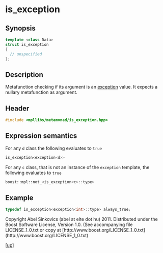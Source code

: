 # is_exception

## Synopsis

```cpp
template <class Data>
struct is_exception
{
  // unspecified
};
```

## Description

Metafunction checking if its argument is an [exception](exception.html) value.
It expects a nullary metafunction as argument.

## Header

```cpp
#include <mpllibs/metamonad/is_exception.hpp>
```

## Expression semantics

For any `d` class the following evaluates to `true`

```cpp
is_exception<exception<d>>
```

For any `c` class, that is not an instance of the `exception` template, the
following evaluates to `true`

```cpp
boost::mpl::not_<is_exception<c>::type>
```

## Example

```cpp
typedef is_exception<exception<int>::type> always_true;
```

<p class="copyright">
Copyright Abel Sinkovics (abel at elte dot hu) 2011.
Distributed under the Boost Software License, Version 1.0.
(See accompanying file LICENSE_1_0.txt or copy at
[http://www.boost.org/LICENSE_1_0.txt](http://www.boost.org/LICENSE_1_0.txt)
</p>

[[up]](reference.html)



